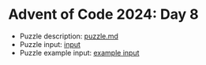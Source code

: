 # Advent of Code 2024: Day 8

- Puzzle description: [puzzle.md](./puzzle.md)
- Puzzle input: [input](./src/data/input)
- Puzzle example input: [example input](./src/data/input_example)